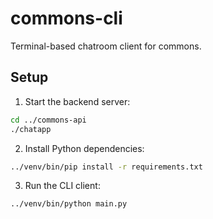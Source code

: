# commons-cli

Terminal-based chatroom client for commons.

## Setup

1. Start the backend server:
```bash
cd ../commons-api
./chatapp
```

2. Install Python dependencies:
```bash
../venv/bin/pip install -r requirements.txt
```

3. Run the CLI client:
```bash
../venv/bin/python main.py
